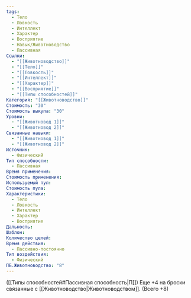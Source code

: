 ```yaml
---
tags:
  - Тело
  - Ловкость
  - Интеллект
  - Характер
  - Восприятие
  - Навык/Животноводство
  - Пассивная
Ссылки:
  - "[[Животноводство]]"
  - "[[Тело]]"
  - "[[Ловкость]]"
  - "[[Интеллект]]"
  - "[[Характер]]"
  - "[[Восприятие]]"
  - "[[Типы способностей]]"
Категория: "[[Животноводство]]"
Стоимость: "30"
Стоимость выкупа: "30"
Уровни:
  - "[[Животновод 1]]"
  - "[[Животновод 2]]"
Связанные навыки:
  - "[[Животновод 1]]"
  - "[[Животновод 2]]"
Источник:
  - Физический
Тип способности:
  - Пассивная
Время применения: 
Стоимость применения: 
Используемый пул: 
Стоимость пула: 
Характеристики:
  - Тело
  - Ловкость
  - Интеллект
  - Характер
  - Восприятие
Дальность: 
Шаблон: 
Количество целей: 
Время действия:
  - Пассивно-постоянно
Тип воздействия:
  - Физический
ПБ.Животноводство: "8"
---
```

([[Типы способностей#Пассивная способность|П]]) Еще +4 на броски связанные с [[Животноводство|Животноводством]]. (Всего +8)